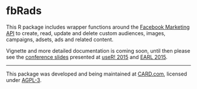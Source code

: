 # fbRads

This R package includes wrapper functions around the [Facebook Marketing API](https://developers.facebook.com/docs/marketing-apis) to create, read, update and delete custom audiences, images, campaigns, adsets, ads and related content.

Vignette and more detailed documentation is coming soon, until then please see the [conference slides](http://bit.ly/fbRads-at-EARL2015) presented at [useR! 2015](http://user2015.math.aau.dk/contributed_talks#210) and [EARL 2015](http://www.earl-conference.com/boston/speakers/speaker.php?s=gergely_daroczi).

---

This package was developed and being maintained at [CARD.com](http://card.com), licensed under [AGPL-3](LICENSE).
